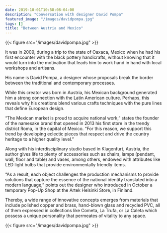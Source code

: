 ```yaml
---
date: 2019-10-01T10:58:08-04:00
description: "Conversation with designer David Pompa"
featured_image: "/images/davidpompa.jpg"
tags: []
title: "Between Austria and Mexico"
---
```

{{< figure src="/images/davidpompa.jpg" >}}

It was in 2009, during a trip to the state of Oaxaca, Mexico when he had his
first encounter with the black pottery handicrafts, without knowing that it
would turn into the motivation that leads him to work hand in hand with local
workshops and artisans.

His name is David Pompa, a designer whose proposals break the border between
the traditional and contemporary processes.

While this creator was born in Austria, his Mexican background generated him
a strong connection with the Latin American culture. Perhaps, this reveals why
his creations blend various crafts techniques with the pure lines that define
European design.

“The Mexican market is proud to acquire national work,” states the founder of
the namesake brand that opened in 2013 his first store in the trendy district
Roma, in the capital of Mexico. “For this reason, we support this trend by
developing eclectic pieces that respect and drive the country heritage to a
higher quality level.”

Along with his interdisciplinary studio based in Klagenfurt, Austria, the
author gives life to plenty of accessories such as chairs, lamps (pendant,
wall, floor and table) and vases, among others, endowed with attributes like
LED light bulbs that provide environmentally friendly items.

“As a result, each object challenges the production mechanisms to provide
solutions that capture the essence of the national identity translated into a
modern language,” points out the designer who introduced in October a temporary
Pop-Up Shop at the Artek Helsinki Store, in Finland.

Thereby, a wide range of innovative concepts emerges from materials that
include polished copper and brass, hand-blown glass and recycled PVC, all of
them expressed in collections like Cometa, La Trufa, or La Caleta which possess
a unique personality that permeates of vitality to any space.

{{< figure src="/images/davidpompa.jpg" >}}
